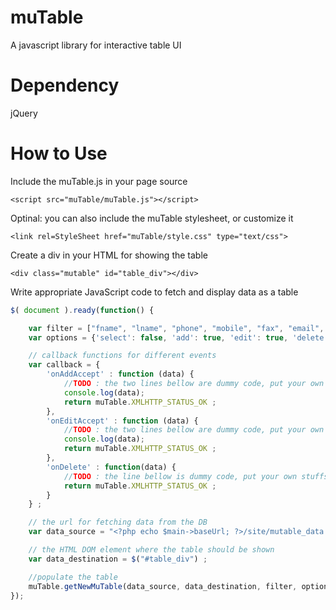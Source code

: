 muTable
=======

A javascript library for interactive table UI


Dependency
==========
jQuery


How to Use
==========
Include the muTable.js in your page source
```
<script src="muTable/muTable.js"></script>
```
Optinal: you can also include the muTable stylesheet, or customize it
```
<link rel=StyleSheet href="muTable/style.css" type="text/css">
```

Create a div in your HTML for showing the table
```
<div class="mutable" id="table_div"></div>
```

Write appropriate JavaScript code to fetch and display data as a table
```javascript
$( document ).ready(function() {

	var filter = ["fname", "lname", "phone", "mobile", "fax", "email", "address"] ;	// the column to be shown, in given order
	var options = {'select': false, 'add': true, 'edit': true, 'delete' : true,} ;	// interactivity options

	// callback functions for different events
	var callback = {
		'onAddAccept' : function (data) {
			//TODO : the two lines bellow are dummy code, put your own stuffs here
			console.log(data);
			return muTable.XMLHTTP_STATUS_OK ;
		},
		'onEditAccept' : function (data) {
			//TODO : the two lines bellow are dummy code, put your own stuffs here
			console.log(data);
			return muTable.XMLHTTP_STATUS_OK ;
		},
		'onDelete' : function(data) {
			//TODO : the line bellow is dummy code, put your own stuffs here
			return muTable.XMLHTTP_STATUS_OK ;
		}
	} ;

	// the url for fetching data from the DB
	var data_source = "<?php echo $main->baseUrl; ?>/site/mutable_data.php" ;

	// the HTML DOM element where the table should be shown
	var data_destination = $("#table_div") ;

	//populate the table
	muTable.getNewMuTable(data_source, data_destination, filter, options, callback) ;
});
```